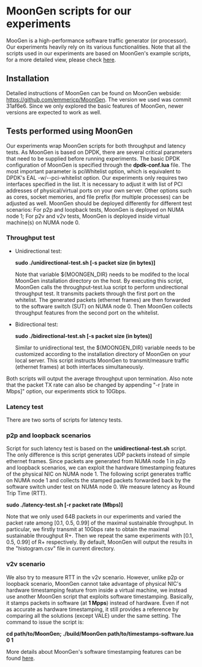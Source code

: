 # MoonGen scripts for our experiments
MooGen is a high-performance software traffic generator (or processor). Our experiments heavily rely on its various functionalities. Note that all the scripts used in our experiments are based on MoonGen's example scripts, for a more detailed view, please check [here](https://github.com/emmericp/MoonGen/tree/master/examples).  

## Installation
Detailed instructions of MoonGen can be found on MoonGen webside: https://github.com/emmericp/MoonGen. The version we used was commit 31af6e6. Since we only explored the basic features of MoonGen, newer versions are expected to work as well.

## Tests performed using MoonGen
Our experiments wrap MoonGen scripts for both throughput and latency tests. As MoonGen is based on DPDK, there are several critical parameters that need to be supplied before running experiments. The basic DPDK configuration of MoonGen is specified through the **dpdk-conf.lua** file. The most important parameter is pciWhitelist option, which is equivalent to DPDK's EAL -w/--pci-whitelist option. Our experiments only requires two interfaces specified in the list. It is necessary to adjust it with list of PCI addresses of physical/virtual ports on your own server. Other options such as cores, socket memories, and file prefix (for multiple processes) can be adjusted as well.
MoonGen should be deployed differently for different test scenarios: For p2p and loopback tests, MoonGen is deployed on NUMA node 1; For p2v and v2v tests, MoonGen is deployed inside virtual machine(s) on NUMA node 0.

### Throughput test
* Unidirectional test:

  **sudo ./unidirectional-test.sh [-s packet size (in bytes)]**

  Note that variable ${MOONGEN_DIR} needs to be modifed to the local MoonGen installation directory on the host. By executing this script, MoonGen calls the throughput-test.lua script to perform undirectional throughput test. It transmits packets through the first port on the whitelist. The generated packets (ethernet frames) are then forwarded to the software switch (SUT) on NUMA node 0. Then MoonGen collects throughput features from the second port on the whitelist. 
  
* Bidirectional test: 

  **sudo ./bidirectional-test.sh [-s packet size (in bytes)]**
  
  Similar to unidirectional test, the ${MOONGEN_DIR} variable needs to be customized according to the installation directory of MoonGen on your local server. This script instructs MoonGen to transmit/measure traffic (ethernet frames) at both interfaces simultaneously. 

Both scripts will output the average throughput upon termination. Also note that the packet TX rate can also be changed by appending "-r [rate in Mbps]" option, our experiments stick to 10Gbps. 

### Latency test
There are two sorts of scripts for latency tests.

### p2p and loopback scenarios
Script for such latency test is based on the **unidirectional-test.sh** script. The only difference is this script generates UDP packets instead of simple ethernet frames. Since packets are generated from NUMA node 1 in p2p and loopback scenarios, we can exploit the hardware timestamping features of the physical NIC on NUMA node 1. The following script generates traffic on NUMA node 1 and collects the stamped packets forwarded back by the software switch under test on NUMA node 0. We measure latency as Round Trip Time (RTT).

**sudo ./latency-test.sh [-r packet rate (Mbps)]**

Note that we only used 64B packets in our experiments and varied the packet rate among [0.1, 0.5, 0.99] of the maximal sustainable throughput. In particular, we firstly transmit at 10Gbps rate to obtain the maximal sustainable throughput R+. Then we repeat the same experiments with [0.1, 0.5, 0.99] of R+ respectively. By default, MoonGen will output the results in the "histogram.csv" file in current directory.

### v2v scenario
We also try to measure RTT in the v2v scenario. However, unlike p2p or loopback scenario, MoonGen cannot take advantage of physical NIC's hardware timestamping feature from inside a virtual machine, we instead use another MoonGen script that exploits software timestamping. Basically, it stamps packets in software (at **1 Mpps**) instead of hardware. Even if not as accurate as hardware timestamping, it still provides a reference by comparing all the solutions (except VALE) under the same setting. The command to issue the script is:

**cd path/to/MoonGen; ./build/MoonGen path/to/timestamps-software.lua 0 1**

More details about MoonGen's software timestamping features can be found [here](https://github.com/emmericp/MoonGen/tree/master/examples/timestamping-tests). 

